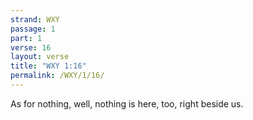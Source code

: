```yaml
---
strand: WXY
passage: 1
part: 1
verse: 16
layout: verse
title: "WXY 1:16"
permalink: /WXY/1/16/
---
```

As for nothing, well, nothing is here, too, right beside us.
